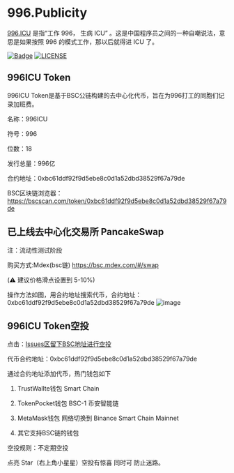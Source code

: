 # 996.Publicity

[996.ICU](https://github.com/996icu/996.ICU) 是指“工作 996， 生病 ICU” 。这是中国程序员之间的一种自嘲说法，意思是如果按照 996 的模式工作，那以后就得进 ICU 了。

[![Badge](https://img.shields.io/badge/link-996.icu-%23FF4D5B.svg?style=flat-square)](https://996.icu/#/zh_CN)
[![LICENSE](https://img.shields.io/badge/license-Anti%20996-blue.svg?style=flat-square)](https://github.com/996icu/996.ICU/blob/master/LICENSE)

## 996ICU Token
996ICU Token是基于BSC公链构建的去中心化代币，旨在为996打工的同胞们记录加班费。

名称：996ICU

符号：996

位数：18

发行总量：996亿

合约地址：0xbc61ddf92f9d5ebe8c0d1a52dbd38529f67a79de

BSC区块链浏览器：https://bscscan.com/token/0xbc61ddf92f9d5ebe8c0d1a52dbd38529f67a79de

## 已上线去中心化交易所 PancakeSwap

注：流动性测试阶段

购买方式:Mdex(bsc链) https://bsc.mdex.com/#/swap

(⚠️ 建议价格滑点设置到 5-10%)

操作方法如图，用合约地址搜索代币，合约地址：0xbc61ddf92f9d5ebe8c0d1a52dbd38529f67a79de
![image](https://user-images.githubusercontent.com/17825339/118346733-0e8cb880-b570-11eb-95b4-cd03633356d3.png)

## 996ICU Token空投

点击：[Issues区留下BSC地址进行空投](https://github.com/githubmll/996.Publicity/issues/10) 

代币合约地址：0xbc61ddf92f9d5ebe8c0d1a52dbd38529f67a79de

通过合约地址添加代币，热门钱包如下

1. TrustWallte钱包 Smart Chain

2. TokenPocket钱包 BSC-1 币安智能链

3. MetaMask钱包 网络切换到 Binance Smart Chain Mainnet

4. 其它支持BSC链的钱包

空投规则：不定期空投

点亮 Star（右上角小星星）空投有惊喜 同时可 防止迷路。
